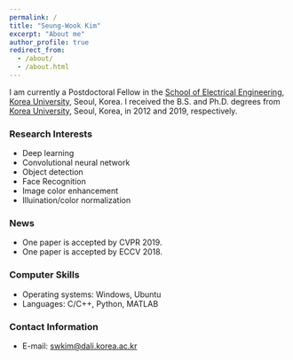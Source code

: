 ```yaml
---
permalink: /
title: "Seung-Wook Kim"
excerpt: "About me"
author_profile: true
redirect_from:
  - /about/
  - /about.html
---
```


I am currently a Postdoctoral Fellow in the [School of Electrical Engineering](https://ee.korea.ac.kr/), [Korea University](http://korea.ac.kr/mbshome/mbs/university/), Seoul, Korea. I received the B.S. and Ph.D. degrees from [Korea University](http://korea.ac.kr/mbshome/mbs/university/), Seoul, Korea, in 2012 and 2019, respectively.

### Research Interests
* Deep learning
* Convolutional neural network
* Object detection
* Face Recognition
* Image color enhancement
* Illuination/color normalization

### News
* One paper is accepted by CVPR 2019.
* One paper is accepted by ECCV 2018.

### Computer Skills
* Operating systems: Windows, Ubuntu
* Languages: C/C++, Python, MATLAB

### Contact Information
* E-mail: swkim@dali.korea.ac.kr
